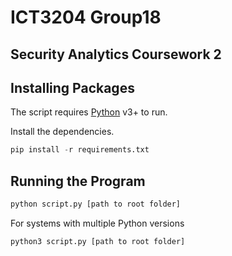 # ICT3204 Group18
## Security Analytics Coursework 2 

## Installing Packages
The script requires [Python](https://www.python.org/) v3+ to run.

Install the dependencies.
```python
pip install -r requirements.txt
```
## Running the Program
```sh
python script.py [path to root folder]
```

For systems with multiple Python versions
```sh
python3 script.py [path to root folder]
```
